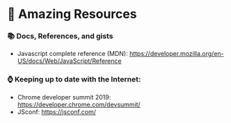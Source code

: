 # 🌟 Amazing Resources

### 📚 Docs, References, and gists
- Javascript complete reference (MDN): https://developer.mozilla.org/en-US/docs/Web/JavaScript/Reference

### **⌚ Keeping up to date with the Internet**: 
- Chrome developer summit 2019: https://developer.chrome.com/devsummit/
- JSconf: https://jsconf.com/ 
